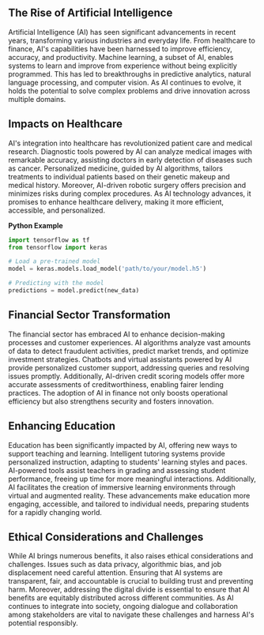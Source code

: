 ## The Rise of Artificial Intelligence

Artificial Intelligence (AI) has seen significant advancements in recent years, transforming various industries and everyday life. From healthcare to finance, AI's capabilities have been harnessed to improve efficiency, accuracy, and productivity. Machine learning, a subset of AI, enables systems to learn and improve from experience without being explicitly programmed. This has led to breakthroughs in predictive analytics, natural language processing, and computer vision. As AI continues to evolve, it holds the potential to solve complex problems and drive innovation across multiple domains.


## Impacts on Healthcare
AI's integration into healthcare has revolutionized patient care and medical research. Diagnostic tools powered by AI can analyze medical images with remarkable accuracy, assisting doctors in early detection of diseases such as cancer. Personalized medicine, guided by AI algorithms, tailors treatments to individual patients based on their genetic makeup and medical history. Moreover, AI-driven robotic surgery offers precision and minimizes risks during complex procedures. As AI technology advances, it promises to enhance healthcare delivery, making it more efficient, accessible, and personalized.

**Python Example**
```python
import tensorflow as tf
from tensorflow import keras

# Load a pre-trained model
model = keras.models.load_model('path/to/your/model.h5')

# Predicting with the model
predictions = model.predict(new_data)
```

## Financial Sector Transformation

The financial sector has embraced AI to enhance decision-making processes and customer experiences. AI algorithms analyze vast amounts of data to detect fraudulent activities, predict market trends, and optimize investment strategies. Chatbots and virtual assistants powered by AI provide personalized customer support, addressing queries and resolving issues promptly. Additionally, AI-driven credit scoring models offer more accurate assessments of creditworthiness, enabling fairer lending practices. The adoption of AI in finance not only boosts operational efficiency but also strengthens security and fosters innovation.

## Enhancing Education

Education has been significantly impacted by AI, offering new ways to support teaching and learning. Intelligent tutoring systems provide personalized instruction, adapting to students' learning styles and paces. AI-powered tools assist teachers in grading and assessing student performance, freeing up time for more meaningful interactions. Additionally, AI facilitates the creation of immersive learning environments through virtual and augmented reality. These advancements make education more engaging, accessible, and tailored to individual needs, preparing students for a rapidly changing world.

## Ethical Considerations and Challenges

While AI brings numerous benefits, it also raises ethical considerations and challenges. Issues such as data privacy, algorithmic bias, and job displacement need careful attention. Ensuring that AI systems are transparent, fair, and accountable is crucial to building trust and preventing harm. Moreover, addressing the digital divide is essential to ensure that AI benefits are equitably distributed across different communities. As AI continues to integrate into society, ongoing dialogue and collaboration among stakeholders are vital to navigate these challenges and harness AI's potential responsibly.
